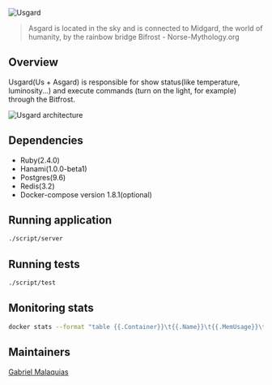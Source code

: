 ![Usgard](http://gabrielmalakias.com.br/assets/images/usgard_logo_black.png "Usgard")

> Asgard is located in the sky and is connected to Midgard, the world of humanity, by the rainbow bridge Bifrost - Norse-Mythology.org


## Overview
Usgard(Us + Asgard) is responsible for show status(like temperature, luminosity...) and execute commands (turn on the light, for example) through the Bitfrost.

![Usgard architecture](http://gabrielmalakias.com.br/assets/images/usgard_detailed_architecture.png "Usgard Architecture")

## Dependencies
* Ruby(2.4.0)
* Hanami(1.0.0-beta1)
* Postgres(9.6)
* Redis(3.2)
* Docker-compose version 1.8.1(optional)

## Running application

``` sh
./script/server
```

## Running tests
``` sh
./script/test
```

## Monitoring stats
``` sh
docker stats --format "table {{.Container}}\t{{.Name}}\t{{.MemUsage}}\t{{.CPUPerc}}\t{{.NetIO}}\t{{.BlockIO}}"
```

## Maintainers
[Gabriel Malaquias](mailto:gabriel07malakias@gmail.com)
